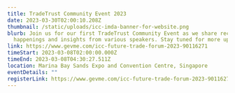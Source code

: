 ```yaml
---
title: TradeTrust Community Event 2023
date: 2023-03-30T02:00:10.208Z
thumbnail: /static/uploads/icc-imda-banner-for-website.png
blurb: Join us for our first TradeTrust Community Event as we share recent
  happenings and insights from various speakers. Stay tuned for more updates!
link: https://www.gevme.com/icc-future-trade-forum-2023-90116271
timeStart: 2023-03-08T02:00:00.000Z
timeEnd: 2023-03-08T04:30:27.511Z
location: Marina Bay Sands Expo and Convention Centre, Singapore
eventDetails: ""
registerLink: https://www.gevme.com/icc-future-trade-forum-2023-90116271
---
```

